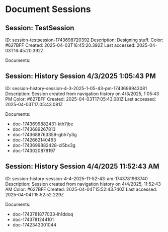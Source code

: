 # Document Sessions

## Session: TestSession

ID: session-testsession-1743698720392
Description: Designing stuff.
Color: #627BFF
Created: 2025-04-03T16:45:20.392Z
Last accessed: 2025-04-03T16:45:20.392Z

Documents:

## Session: History Session 4/3/2025 1:05:43 PM

ID: session-history-session-4-3-2025-1-05-43-pm-1743699943081
Description: Session created from navigation history on 4/3/2025, 1:05:43 PM
Color: #627BFF
Created: 2025-04-03T17:05:43.081Z
Last accessed: 2025-04-03T17:05:43.081Z

Documents:
- doc-1743699882431-kth7jbe
- doc-1743689267813
- doc-1743688763359-gbh7y3g
- doc-1742662140463
- doc-1743699882428-ci5bx3g
- doc-1743020878197

## Session: History Session 4/4/2025 11:52:43 AM

ID: session-history-session-4-4-2025-11-52-43-am-1743781963740
Description: Session created from navigation history on 4/4/2025, 11:52:43 AM
Color: #627BFF
Created: 2025-04-04T15:52:43.740Z
Last accessed: 2025-04-04T15:52:52.229Z

Documents:
- doc-1743781877033-lh1ddoq
- doc-1743781244101
- doc-1742343001044

